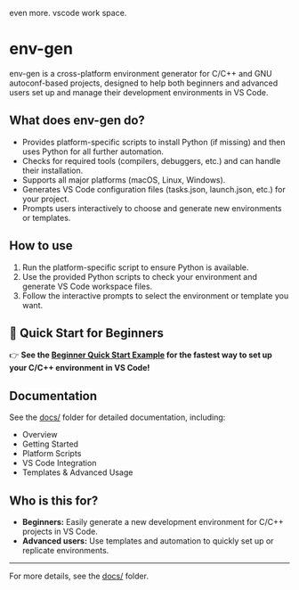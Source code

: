 even more.
vscode work space.
# env-gen

env-gen is a cross-platform environment generator for C/C++ and GNU autoconf-based projects, designed to help both beginners and advanced users set up and manage their development environments in VS Code.

## What does env-gen do?

- Provides platform-specific scripts to install Python (if missing) and then uses Python for all further automation.
- Checks for required tools (compilers, debuggers, etc.) and can handle their installation.
- Supports all major platforms (macOS, Linux, Windows).
- Generates VS Code configuration files (tasks.json, launch.json, etc.) for your project.
- Prompts users interactively to choose and generate new environments or templates.

## How to use

1. Run the platform-specific script to ensure Python is available.
2. Use the provided Python scripts to check your environment and generate VS Code workspace files.
3. Follow the interactive prompts to select the environment or template you want.


## 🚀 Quick Start for Beginners

👉 **See the [Beginner Quick Start Example](docs/quickstart-beginner.md) for the fastest way to set up your C/C++ environment in VS Code!**

## Documentation

See the [docs/](docs/README.md) folder for detailed documentation, including:

- Overview
- Getting Started
- Platform Scripts
- VS Code Integration
- Templates & Advanced Usage

## Who is this for?

- **Beginners:** Easily generate a new development environment for C/C++ projects in VS Code.
- **Advanced users:** Use templates and automation to quickly set up or replicate environments.

---

For more details, see the [docs/](docs/README.md) folder.